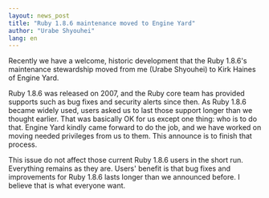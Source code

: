 ```yaml
---
layout: news_post
title: "Ruby 1.8.6 maintenance moved to Engine Yard"
author: "Urabe Shyouhei"
lang: en
---
```


Recently we have a welcome, historic development that the Ruby 1.8.6\'s
maintenance stewardship moved from me (Urabe Shyouhei) to Kirk Haines of
Engine Yard.

Ruby 1.8.6 was released on 2007, and the Ruby core team has provided
supports such as bug fixes and security alerts since then. As Ruby 1.8.6
became widely used, users asked us to last those support longer than we
thought earlier. That was basically OK for us except one thing: who is
to do that. Engine Yard kindly came forward to do the job, and we have
worked on moving needed privileges from us to them. This announce is to
finish that process.

This issue do not affect those current Ruby 1.8.6 users in the short
run. Everything remains as they are. Users\' benefit is that bug fixes
and improvements for Ruby 1.8.6 lasts longer than we announced before. I
believe that is what everyone want.

